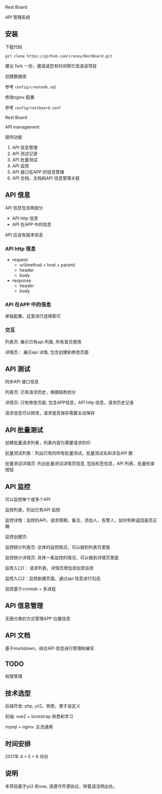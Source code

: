 Rest Board

API 管理系统

## 安装

下载代码

```
git clone https://github.com/ironxu/RestBoard.git
```

建议 fork 一份，邀请请您有时间帮忙改进该项目

创建数据库

参考 `config/createdb.sql`

修改nginx 配置

参考 `config/restboard.conf`

Rest Board

API management

提供功能

1. API 信息管理
1. API 测试记录
1. API 批量测试
1. API 监控
1. API 接口在APP 的信息管理
1. API 文档，文档和API 信息管理关联

## API 信息

API 信息包含两部分

- API http 信息
- API 在APP 中的信息

API 应该有版本信息

### API http 信息

- request
    - url(method + host + param)
    - header
    - body
- response
    - header
    - body

### API 在APP 中的信息

单独配置，这里进行选择即可

### 交互

列表页: 展示已有api 列表, 所有首页使用

详情页： 展示api 详情, 包含创建和修改页面

## API 测试

同步API 接口信息

列表页: 已有请求历史，根据结构划分

详情页: 只有修改页面, 包含APP信息，API http 信息，请求历史记录

请求信息可以修改，请求是否保存需要主动保存

## API 批量测试

创建批量请求列表，列表内容为需要请求的ID

批量测试列表：列出已有的所有批量测试，批量测试名和涉及API 数

批量测试详情页: 列出批量测试详情页信息, 包括标签信息，API 列表，批量检查按钮

## API 监控

可以监控单个或多个API

监控列表，列出已有API 监控

监控详情：监控的API，请求周期，备注，添加人，告警人，如何判断返回是否正确

监控创建页: 

监控统计列表页: 总体的监控情况，可以做到列表页里面

监控统计详情页: 具体一条监控的情况，可以做到详情页里面

监控入口1： 请求列表，详情页增加添加至监控

监控入口2：监控新建页面，通过api 信息进行勾选

监控基于crontab + 多进程

## API 信息管理

无限分类的方式管理APP 位置信息

## API 文档

基于markdown，结合API 信息进行管理和编写

## TODO

权限管理

## 技术选型

后端开发: php, yii2。熟悉，便于自定义

前端: vue2 + bootstrap 熟悉和学习

mysql + nginx: 主流通用

## 时间安排

2017年 4 + 5 + 6 月份

## 说明

本项目基于yii2 和vue, 请遵守开源协议，转载请注明出处。

